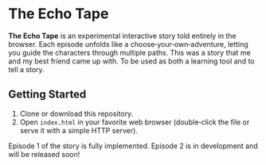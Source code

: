 # The Echo Tape

**The Echo Tape** is an experimental interactive story told entirely in the browser. Each episode unfolds like a choose‑your‑own‑adventure, letting you guide the characters through multiple paths. This was a story that me and my best friend came up with. To be used as both a learning tool and to tell a story.

## Getting Started

1. Clone or download this repository.
2. Open `index.html` in your favorite web browser (double‑click the file or serve it with a simple HTTP server).

Episode 1 of the story is fully implemented. Episode 2 is in development and will be released soon!

